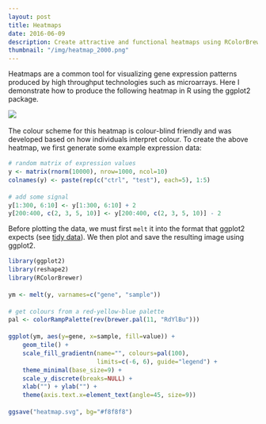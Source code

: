 ```yaml
---
layout: post
title: Heatmaps
date: 2016-06-09
description: Create attractive and functional heatmaps using RColorBrewer and ggplot2.
thumbnail: "/img/heatmap_2000.png"
---
```


Heatmaps are a common tool for visualizing gene expression patterns produced by
high throughput technologies such as microarrays. Here I demonstrate how to 
produce the following heatmap in R using the ggplot2 package.

<img src="/img/heatmap_2000.png" srcset="/img/heatmap_2000.png 2000w, /img/heatmap_4000.png 4000w" class="ImageBorder ImageResponsive">


The colour scheme for this heatmap is colour-blind friendly and was developed 
based on how individuals interpret colour. To create the above heatmap, we first
generate some example expression data:


```r
# random matrix of expression values
y <- matrix(rnorm(10000), nrow=1000, ncol=10)
colnames(y) <- paste(rep(c("ctrl", "test"), each=5), 1:5)

# add some signal
y[1:300, 6:10] <- y[1:300, 6:10] + 2
y[200:400, c(2, 3, 5, 10)] <- y[200:400, c(2, 3, 5, 10)] - 2
```

Before plotting the data, we must first `melt` it into the format that ggplot2 
expects (see <a href="http://vita.had.co.nz/papers/tidy-data.pdf" target="blank">tidy data</a>). We then plot and save the resulting image using ggplot2.


```r
library(ggplot2)
library(reshape2)
library(RColorBrewer)

ym <- melt(y, varnames=c("gene", "sample"))

# get colours from a red-yellow-blue palette
pal <- colorRampPalette(rev(brewer.pal(11, "RdYlBu")))

ggplot(ym, aes(y=gene, x=sample, fill=value)) +
    geom_tile() + 
    scale_fill_gradientn(name="", colours=pal(100), 
                         limits=c(-6, 6), guide="legend") + 
    theme_minimal(base_size=9) + 
    scale_y_discrete(breaks=NULL) +
    xlab("") + ylab("") +
    theme(axis.text.x=element_text(angle=45, size=9))

ggsave("heatmap.svg", bg="#f8f8f8")
```
